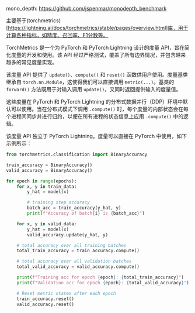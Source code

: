 mono_depth: https://github.com/jspenmar/monodepth_benchmark

主要基于(torchmetrics)[https://lightning.ai/docs/torchmetrics/stable/pages/overview.html]库，用于计算各种指标，如精度、召回率、F1分数等。

TorchMetrics 是一个为 PyTorch 和 PyTorch Lightning 设计的度量 API，旨在简化度量的开发和使用。该 API 经过严格测试，覆盖了所有边界情况，并包含越来越多的常见度量实现。

该度量 API 提供了 `update()`、`compute()` 和 `reset()` 函数供用户使用。度量基类继承自 `torch.nn.Module`，这使得我们可以直接调用 `metric(...)`。基类的 `forward()` 方法既用于对输入调用 `update()`，又同时返回提供输入的度量值。

这些度量在 PyTorch 和 PyTorch Lightning 的分布式数据并行（DDP）环境中默认可以使用。当在分布式模式下调用 `.compute()` 时，每个度量的内部状态会在每个进程间同步并进行归约，以便在所有进程的状态信息上应用 `.compute()` 中的逻辑。

该度量 API 独立于 PyTorch Lightning。度量可以直接在 PyTorch 中使用，如下示例所示：

```python
from torchmetrics.classification import BinaryAccuracy

train_accuracy = BinaryAccuracy()
valid_accuracy = BinaryAccuracy()

for epoch in range(epochs):
    for x, y in train_data:
        y_hat = model(x)

        # training step accuracy
        batch_acc = train_accuracy(y_hat, y)
        print(f"Accuracy of batch{i} is {batch_acc}")

    for x, y in valid_data:
        y_hat = model(x)
        valid_accuracy.update(y_hat, y)

    # total accuracy over all training batches
    total_train_accuracy = train_accuracy.compute()

    # total accuracy over all validation batches
    total_valid_accuracy = valid_accuracy.compute()

    print(f"Training acc for epoch {epoch}: {total_train_accuracy}")
    print(f"Validation acc for epoch {epoch}: {total_valid_accuracy}")

    # Reset metric states after each epoch
    train_accuracy.reset()
    valid_accuracy.reset()
```